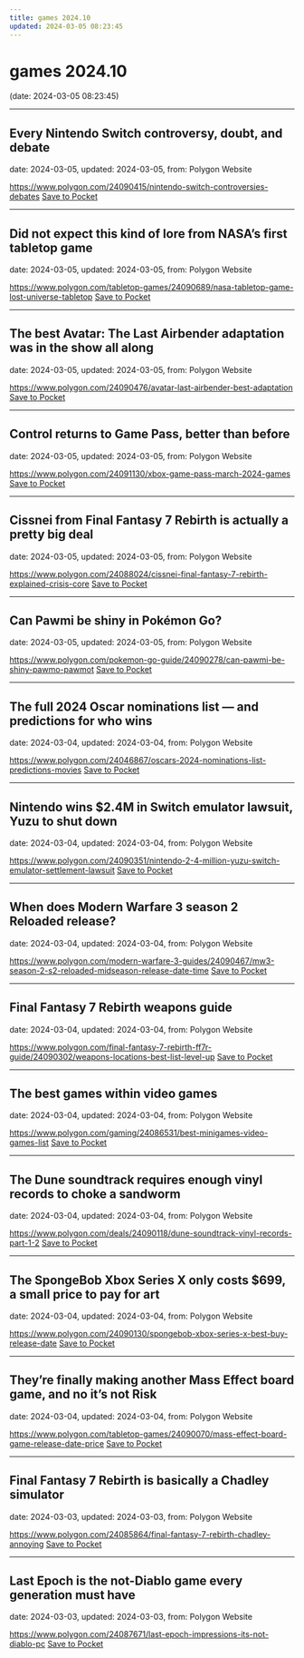 ```yaml
---
title: games 2024.10
updated: 2024-03-05 08:23:45
---
```


# games 2024.10

(date: 2024-03-05 08:23:45)

---

## Every Nintendo Switch controversy, doubt, and debate

date: 2024-03-05, updated: 2024-03-05, from: Polygon Website



<span class="feed-item-link">
<a href="https://www.polygon.com/24090415/nintendo-switch-controversies-debates">https://www.polygon.com/24090415/nintendo-switch-controversies-debates</a> <a href="https://getpocket.com/save" class="pocket-btn" data-lang="en" data-save-url="https://www.polygon.com/24090415/nintendo-switch-controversies-debates">Save to Pocket</a>
</span>

---

## Did not expect this kind of lore from NASA’s first tabletop game

date: 2024-03-05, updated: 2024-03-05, from: Polygon Website



<span class="feed-item-link">
<a href="https://www.polygon.com/tabletop-games/24090689/nasa-tabletop-game-lost-universe-tabletop">https://www.polygon.com/tabletop-games/24090689/nasa-tabletop-game-lost-universe-tabletop</a> <a href="https://getpocket.com/save" class="pocket-btn" data-lang="en" data-save-url="https://www.polygon.com/tabletop-games/24090689/nasa-tabletop-game-lost-universe-tabletop">Save to Pocket</a>
</span>

---

## The best Avatar: The Last Airbender adaptation was in the show all along

date: 2024-03-05, updated: 2024-03-05, from: Polygon Website



<span class="feed-item-link">
<a href="https://www.polygon.com/24090476/avatar-last-airbender-best-adaptation">https://www.polygon.com/24090476/avatar-last-airbender-best-adaptation</a> <a href="https://getpocket.com/save" class="pocket-btn" data-lang="en" data-save-url="https://www.polygon.com/24090476/avatar-last-airbender-best-adaptation">Save to Pocket</a>
</span>

---

## Control returns to Game Pass, better than before

date: 2024-03-05, updated: 2024-03-05, from: Polygon Website



<span class="feed-item-link">
<a href="https://www.polygon.com/24091130/xbox-game-pass-march-2024-games">https://www.polygon.com/24091130/xbox-game-pass-march-2024-games</a> <a href="https://getpocket.com/save" class="pocket-btn" data-lang="en" data-save-url="https://www.polygon.com/24091130/xbox-game-pass-march-2024-games">Save to Pocket</a>
</span>

---

## Cissnei from Final Fantasy 7 Rebirth is actually a pretty big deal

date: 2024-03-05, updated: 2024-03-05, from: Polygon Website



<span class="feed-item-link">
<a href="https://www.polygon.com/24088024/cissnei-final-fantasy-7-rebirth-explained-crisis-core">https://www.polygon.com/24088024/cissnei-final-fantasy-7-rebirth-explained-crisis-core</a> <a href="https://getpocket.com/save" class="pocket-btn" data-lang="en" data-save-url="https://www.polygon.com/24088024/cissnei-final-fantasy-7-rebirth-explained-crisis-core">Save to Pocket</a>
</span>

---

## Can Pawmi be shiny in Pokémon Go?

date: 2024-03-05, updated: 2024-03-05, from: Polygon Website



<span class="feed-item-link">
<a href="https://www.polygon.com/pokemon-go-guide/24090278/can-pawmi-be-shiny-pawmo-pawmot">https://www.polygon.com/pokemon-go-guide/24090278/can-pawmi-be-shiny-pawmo-pawmot</a> <a href="https://getpocket.com/save" class="pocket-btn" data-lang="en" data-save-url="https://www.polygon.com/pokemon-go-guide/24090278/can-pawmi-be-shiny-pawmo-pawmot">Save to Pocket</a>
</span>

---

## The full 2024 Oscar nominations list — and predictions for who wins

date: 2024-03-04, updated: 2024-03-04, from: Polygon Website



<span class="feed-item-link">
<a href="https://www.polygon.com/24046867/oscars-2024-nominations-list-predictions-movies">https://www.polygon.com/24046867/oscars-2024-nominations-list-predictions-movies</a> <a href="https://getpocket.com/save" class="pocket-btn" data-lang="en" data-save-url="https://www.polygon.com/24046867/oscars-2024-nominations-list-predictions-movies">Save to Pocket</a>
</span>

---

## Nintendo wins $2.4M in Switch emulator lawsuit, Yuzu to shut down

date: 2024-03-04, updated: 2024-03-04, from: Polygon Website



<span class="feed-item-link">
<a href="https://www.polygon.com/24090351/nintendo-2-4-million-yuzu-switch-emulator-settlement-lawsuit">https://www.polygon.com/24090351/nintendo-2-4-million-yuzu-switch-emulator-settlement-lawsuit</a> <a href="https://getpocket.com/save" class="pocket-btn" data-lang="en" data-save-url="https://www.polygon.com/24090351/nintendo-2-4-million-yuzu-switch-emulator-settlement-lawsuit">Save to Pocket</a>
</span>

---

## When does Modern Warfare 3 season 2 Reloaded release?

date: 2024-03-04, updated: 2024-03-04, from: Polygon Website



<span class="feed-item-link">
<a href="https://www.polygon.com/modern-warfare-3-guides/24090467/mw3-season-2-s2-reloaded-midseason-release-date-time">https://www.polygon.com/modern-warfare-3-guides/24090467/mw3-season-2-s2-reloaded-midseason-release-date-time</a> <a href="https://getpocket.com/save" class="pocket-btn" data-lang="en" data-save-url="https://www.polygon.com/modern-warfare-3-guides/24090467/mw3-season-2-s2-reloaded-midseason-release-date-time">Save to Pocket</a>
</span>

---

## Final Fantasy 7 Rebirth weapons guide

date: 2024-03-04, updated: 2024-03-04, from: Polygon Website



<span class="feed-item-link">
<a href="https://www.polygon.com/final-fantasy-7-rebirth-ff7r-guide/24090302/weapons-locations-best-list-level-up">https://www.polygon.com/final-fantasy-7-rebirth-ff7r-guide/24090302/weapons-locations-best-list-level-up</a> <a href="https://getpocket.com/save" class="pocket-btn" data-lang="en" data-save-url="https://www.polygon.com/final-fantasy-7-rebirth-ff7r-guide/24090302/weapons-locations-best-list-level-up">Save to Pocket</a>
</span>

---

## The best games within video games

date: 2024-03-04, updated: 2024-03-04, from: Polygon Website



<span class="feed-item-link">
<a href="https://www.polygon.com/gaming/24086531/best-minigames-video-games-list">https://www.polygon.com/gaming/24086531/best-minigames-video-games-list</a> <a href="https://getpocket.com/save" class="pocket-btn" data-lang="en" data-save-url="https://www.polygon.com/gaming/24086531/best-minigames-video-games-list">Save to Pocket</a>
</span>

---

## The Dune soundtrack requires enough vinyl records to choke a sandworm

date: 2024-03-04, updated: 2024-03-04, from: Polygon Website



<span class="feed-item-link">
<a href="https://www.polygon.com/deals/24090118/dune-soundtrack-vinyl-records-part-1-2">https://www.polygon.com/deals/24090118/dune-soundtrack-vinyl-records-part-1-2</a> <a href="https://getpocket.com/save" class="pocket-btn" data-lang="en" data-save-url="https://www.polygon.com/deals/24090118/dune-soundtrack-vinyl-records-part-1-2">Save to Pocket</a>
</span>

---

## The SpongeBob Xbox Series X only costs $699, a small price to pay for art

date: 2024-03-04, updated: 2024-03-04, from: Polygon Website



<span class="feed-item-link">
<a href="https://www.polygon.com/24090130/spongebob-xbox-series-x-best-buy-release-date">https://www.polygon.com/24090130/spongebob-xbox-series-x-best-buy-release-date</a> <a href="https://getpocket.com/save" class="pocket-btn" data-lang="en" data-save-url="https://www.polygon.com/24090130/spongebob-xbox-series-x-best-buy-release-date">Save to Pocket</a>
</span>

---

## They’re finally making another Mass Effect board game, and no it’s not Risk

date: 2024-03-04, updated: 2024-03-04, from: Polygon Website



<span class="feed-item-link">
<a href="https://www.polygon.com/tabletop-games/24090070/mass-effect-board-game-release-date-price">https://www.polygon.com/tabletop-games/24090070/mass-effect-board-game-release-date-price</a> <a href="https://getpocket.com/save" class="pocket-btn" data-lang="en" data-save-url="https://www.polygon.com/tabletop-games/24090070/mass-effect-board-game-release-date-price">Save to Pocket</a>
</span>

---

## Final Fantasy 7 Rebirth is basically a Chadley simulator

date: 2024-03-03, updated: 2024-03-03, from: Polygon Website



<span class="feed-item-link">
<a href="https://www.polygon.com/24085864/final-fantasy-7-rebirth-chadley-annoying">https://www.polygon.com/24085864/final-fantasy-7-rebirth-chadley-annoying</a> <a href="https://getpocket.com/save" class="pocket-btn" data-lang="en" data-save-url="https://www.polygon.com/24085864/final-fantasy-7-rebirth-chadley-annoying">Save to Pocket</a>
</span>

---

## Last Epoch is the not-Diablo game every generation must have

date: 2024-03-03, updated: 2024-03-03, from: Polygon Website



<span class="feed-item-link">
<a href="https://www.polygon.com/24087671/last-epoch-impressions-its-not-diablo-pc">https://www.polygon.com/24087671/last-epoch-impressions-its-not-diablo-pc</a> <a href="https://getpocket.com/save" class="pocket-btn" data-lang="en" data-save-url="https://www.polygon.com/24087671/last-epoch-impressions-its-not-diablo-pc">Save to Pocket</a>
</span>



<script type="text/javascript">!function(d,i){if(!d.getElementById(i)){var j=d.createElement("script");j.id=i;j.src="https://widgets.getpocket.com/v1/j/btn.js?v=1";var w=d.getElementById(i);d.body.appendChild(j);}}(document,"pocket-btn-js");</script>

